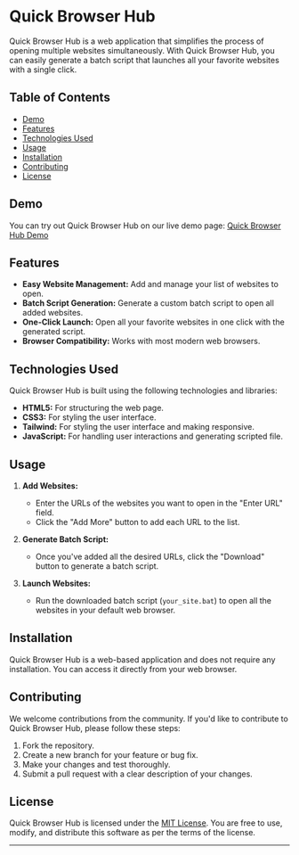 # Quick Browser Hub

Quick Browser Hub is a web application that simplifies the process of opening multiple websites simultaneously. With Quick Browser Hub, you can easily generate a batch script that launches all your favorite websites with a single click.

## Table of Contents

- [Demo](#demo)
- [Features](#features)
- [Technologies Used](#technologies-used)
- [Usage](#usage)
- [Installation](#installation)
- [Contributing](#contributing)
- [License](#license)

## Demo

You can try out Quick Browser Hub on our live demo page: [Quick Browser Hub Demo](https://quick-browser-hub.netlify.app/)

## Features

- **Easy Website Management:** Add and manage your list of websites to open.
- **Batch Script Generation:** Generate a custom batch script to open all added websites.
- **One-Click Launch:** Open all your favorite websites in one click with the generated script.
- **Browser Compatibility:** Works with most modern web browsers.

## Technologies Used

Quick Browser Hub is built using the following technologies and libraries:

- **HTML5:** For structuring the web page.
- **CSS3:** For styling the user interface.
- **Tailwind:** For styling the user interface and making responsive.
- **JavaScript:** For handling user interactions and generating scripted file.

## Usage

1. **Add Websites:**
   - Enter the URLs of the websites you want to open in the "Enter URL" field.
   - Click the "Add More" button to add each URL to the list.

2. **Generate Batch Script:**
   - Once you've added all the desired URLs, click the "Download" button to generate a batch script.

3. **Launch Websites:**
   - Run the downloaded batch script (`your_site.bat`) to open all the websites in your default web browser.

## Installation

Quick Browser Hub is a web-based application and does not require any installation. You can access it directly from your web browser.

## Contributing

We welcome contributions from the community. If you'd like to contribute to Quick Browser Hub, please follow these steps:

1. Fork the repository.
2. Create a new branch for your feature or bug fix.
3. Make your changes and test thoroughly.
4. Submit a pull request with a clear description of your changes.

## License

Quick Browser Hub is licensed under the [MIT License](LICENSE). You are free to use, modify, and distribute this software as per the terms of the license.

---

